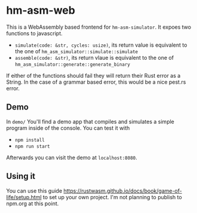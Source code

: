# hm-asm-web

This is a WebAssembly based frontend for `hm-asm-simulator`. It expoes
two functions to javascript.
- `simulate(code: &str, cycles: usize)`, its return value is equivalent to the one of `hm_asm_simulator::simulate::simulate`
- `assemble(code: &str)`, its return vlaue is equivalent to the one of `hm_asm_simulator::generate::generate_binary`

If either of the functions should fail they will return their Rust error as a String. In the case of a grammar based
error, this would be a nice pest.rs error.

## Demo
In `demo/` You'll find a demo app that compiles and simulates a simple program inside of the console.
You can test it with

- `npm install`
- `npm run start`

Afterwards you can visit the demo at `localhost:8080`.

## Using it

You can use this guide https://rustwasm.github.io/docs/book/game-of-life/setup.html
to set up your own project. I'm not planning to publish to npm.org at this point.
